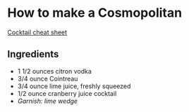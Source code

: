 # How to make a Cosmopolitan
[Cocktail cheat sheet](https://www.liquor.com/recipes/cosmopolitan/)
## Ingredients
- 1 1/2 ounces citron vodka
- 3/4 ounce Cointreau
- 3/4 ounce lime juice, freshly squeezed
- 1/2 ounce cranberry juice cocktail
- *Garnish: lime wedge*